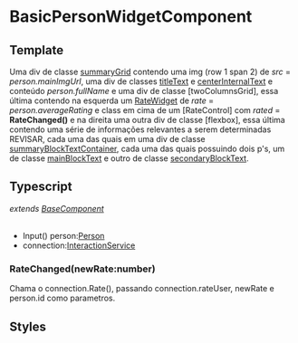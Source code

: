 # BasicPersonWidgetComponent

## Template
Uma div de classe [summaryGrid](/Docs/src/app/components/widgets/WidgetStyles.md#summarygridt) contendo uma img (row 1 span 2) de *src* = *person.mainImgUrl*, uma div de classes [titleText](/Docs/src/app/components/widgets/WidgetStyles.md#titletext) e [centerInternalText](/Docs/src/Styles.md#centerinternaltext) e conteúdo *person.fullName* e uma div de classe [twoColumnsGrid], essa última contendo na esquerda um [RateWidget](/Docs/src/app/components/widgets/RateWidget.md) de *rate* = *person.averageRating* e class em cima de um [RateControl] com *rated* = **RateChanged()** e na direita uma outra div de classe [flexbox], essa última contendo uma série de informações relevantes a serem determinadas REVISAR, cada uma das quais em uma div de classe [summaryBlockTextContainer](/Docs/src/app/components/widgets/WidgetStyles.md#summaryblocktextcontainer), cada uma das quais possuindo dois p's, um de classe [mainBlockText](/Docs/src/app/components/widgets/WidgetStyles.md#mainblocktext) e outro de classe [secondaryBlockText](/Docs/src/app/components/widgets/WidgetStyles.md#secondaryblocktext).
## Typescript
*extends [BaseComponent](/Docs/src/app/components/BaseComponent.md)*<br><br>
- Input() person:[Person](/Docs/src/app/models/Person.md)
- connection:[InteractionService](/Docs/src/app/services/InteractionService.md)
### RateChanged(newRate:number)
Chama o connection.Rate(), passando connection.rateUser, newRate e person.id como parametros.  
## Styles